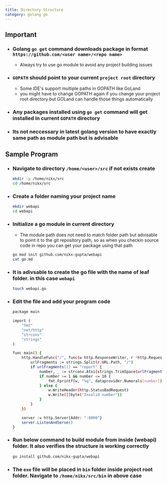 ```yaml
---
title: Directory Structure
category: golang go
---
```


## Important
- ### Golang `go get` command downloads package in format `https://github.com/<user name>/<repo name>`
	- Always try to use go module to avoid any project building issues
- ### `GOPATH` should point to your current `project root` directory
	- Some IDE's support multiple paths in GOPATH like GoLand
	- you might have to change GOPATH again if you change your project root directory but GOLand can handle those things automatically
- ### Any packages installed using `go get` command will get installed in current `GOPATH` directory
- ### Its not neccessary in latest golang version to have exactly same path as module path but is advisable

## Sample Program
- ### Navigate to directory `/home/<user>/src` if not exists create 
	```bash
    mkdir -p /home/nikx/src
    cd /home/nikx/src
	```
- ### Create a folder naming your project name
	```bash
    mkdir webapi
	cd webapi
	```
- ### Initialize a go module in current directory
	- The module path does not need to match folder path but advisable to point it to the git repository path, so as when you checkin source code in repo you can get your package using that path
	
	```bash
    go mod init github.com/nikx-gupta/webapi
    cat go.md
	```
- ### It is adivsable to create the go file with the name of leaf folder. in this case `webapi`
	```bash
    touch webapi.go
	```
- ### Edit the file and add your program code
	```bash
	package main

	import (
		"fmt"
		"net/http"
		"strconv"
		"strings"
	)

	func main() {
		http.HandleFunc("/", func(w http.ResponseWriter, r *http.Request) {
			urlFragments := strings.Split(r.URL.Path, "/")
			if urlFragments[1] == "report" {
				number, _ := strconv.Atoi(strings.TrimSpace(urlFragments[2]))
				if number >= 1 && number <= 10 {
					fmt.Fprintf(w, "%q", dataprovider.Numerals[number])
				} else {
					w.WriteHeader(http.StatusBadRequest)
					w.Write([]byte("Invalid number"))
				}
			}
		})

		server := http.Server{Addr: ":8000"}
		server.ListenAndServe()
	}	    
	```
- ### Run below command to build module from inside (webapi) folder. It also verifies the structure is working correctly
	```bash
	go install github.com/nikx-gupta/webapi
	```
- ### The `exe` file will be placed in `bin` folder inside project root folder. Navigate to `/home/nikx/src/bin` in above case

	
